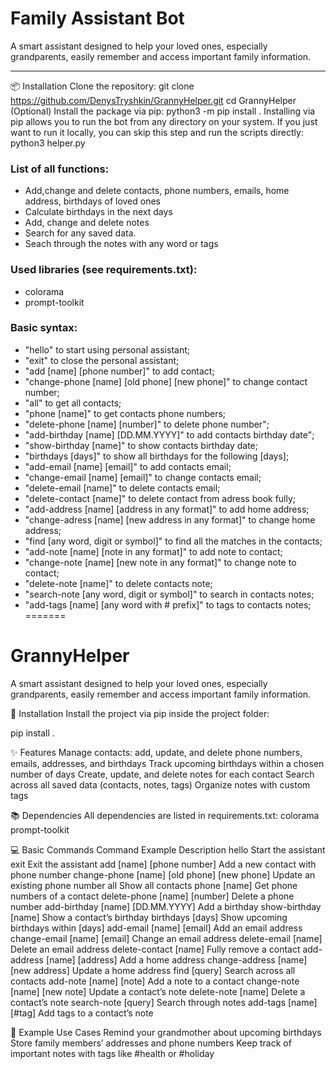 # Family Assistant Bot  

A smart assistant designed to help your loved ones, especially grandparents, easily remember and access important family information.  

---

📦 Installation
Clone the repository:
git clone https://github.com/DenysTryshkin/GrannyHelper.git
cd GrannyHelper
(Optional) Install the package via pip:
python3 -m pip install .
Installing via pip allows you to run the bot from any directory on your system.
If you just want to run it locally, you can skip this step and run the scripts directly:
python3 helper.py

### List of all functions:
- Add,change and delete contacts, phone numbers, emails, home address, birthdays of loved ones
- Calculate birthdays in the next days
- Add, change and delete notes
- Search for any saved data.
- Seach through the notes with any word or tags

### Used libraries (see requirements.txt):
- colorama
- prompt-toolkit


### Basic syntax:
- "hello"                                            to start using personal assistant;
- "exit"                                             to close the personal assistant;
- "add [name] [phone number]"                        to add contact;
- "change-phone [name] [old phone] [new phone]"      to change contact number;
- "all"                                              to get all contacts;
- "phone [name]"                                     to get contacts phone numbers;
- "delete-phone [name] [number]"                     to delete phone number";
- "add-birthday [name] [DD.MM.YYYY]"                 to add contacts birthday date";
- "show-birthday [name]"                             to show contacts birthday date;
- "birthdays [days]"                                 to show all birthdays for the following [days];
- "add-email [name] [email]"                         to add contacts email;
- "change-email [name] [email]"                      to change contacts email;
- "delete-email [name]"                              to delete contacts email;
- "delete-contact [name]"                            to delete contact from adress book fully;
- "add-address [name] [address in any format]"       to add home address;
- "change-adress [name] [new address in any format]" to change home address;
- "find [any word, digit or symbol]"                 to find all the matches in the contacts;
- "add-note [name] [note in any format]"             to add note to contact;
- "change-note [name] [new note in any format]"      to change note to contact;
- "delete-note [name]"                               to delete contacts note;
- "search-note [any word, digit or symbol]"          to search in contacts notes;
- "add-tags [name] [any word with # prefix]"         to tags to contacts notes;
=======
# GrannyHelper
A smart assistant designed to help your loved ones, especially grandparents, easily remember and access important family information.

🚀 Installation
Install the project via pip inside the project folder:

pip install .

✨ Features
Manage contacts: add, update, and delete phone numbers, emails, addresses, and birthdays
Track upcoming birthdays within a chosen number of days
Create, update, and delete notes for each contact
Search across all saved data (contacts, notes, tags)
Organize notes with custom tags

📚 Dependencies
All dependencies are listed in requirements.txt:
colorama
prompt-toolkit

💻 Basic Commands
Command Example	Description
hello	Start the assistant
exit	Exit the assistant
add [name] [phone number]	Add a new contact with phone number
change-phone [name] [old phone] [new phone]	Update an existing phone number
all	Show all contacts
phone [name]	Get phone numbers of a contact
delete-phone [name] [number]	Delete a phone number
add-birthday [name] [DD.MM.YYYY]	Add a birthday
show-birthday [name]	Show a contact’s birthday
birthdays [days]	Show upcoming birthdays within [days]
add-email [name] [email]	Add an email address
change-email [name] [email]	Change an email address
delete-email [name]	Delete an email address
delete-contact [name]	Fully remove a contact
add-address [name] [address]	Add a home address
change-address [name] [new address]	Update a home address
find [query]	Search across all contacts
add-note [name] [note]	Add a note to a contact
change-note [name] [new note]	Update a contact’s note
delete-note [name]	Delete a contact’s note
search-note [query]	Search through notes
add-tags [name] [#tag]	Add tags to a contact’s note

🧩 Example Use Cases
Remind your grandmother about upcoming birthdays
Store family members’ addresses and phone numbers
Keep track of important notes with tags like #health or #holiday
